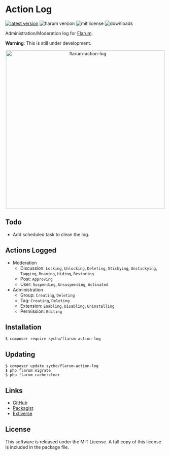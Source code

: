 # Action Log
[![latest version](https://img.shields.io/packagist/v/sycho/flarum-action-log.svg?style=flat-square)](https://packagist.org/packages/sycho/flarum-action-log)
![flarum version](https://img.shields.io/badge/flarum-%5E0.1.0--beta.14-%23e7742e?style=flat-square)
![mit license](https://img.shields.io/badge/license-MIT-green.svg?style=flat-square&color=green)
![downloads](https://img.shields.io/packagist/dt/sycho/flarum-action-log?color=%23f28d1a&style=flat-square)

Administration/Moderation log for [Flarum](https://github.com/flarum/flarum).

**Warning**: This is still under development.

<p align=center>
<img src="https://user-images.githubusercontent.com/20267363/87606561-32366680-c6f3-11ea-86a5-2c5d59ebdd78.png" alt="flarum-action-log" width="500">
</p>

## Todo
* Add scheduled task to clean the log.

## Actions Logged
* Moderation
  - Discussion: `Locking`, `Unlocking`, `Deleting`, `Stickying`, `Unstickying`, `Tagging`, `Rnaming`, `Hiding`, `Restoring`
  - Post: `Approving`
  - User: `Suspending`, `Unsuspending`, `Activated`
* Administration
  - Group: `Creating`, `Deleting`
  - Tag: `Creating`, `Deleting`
  - Extension: `Enabling`, `Disabling`, `Uninstalling`
  - Permission: `Editing`

## Installation
```ssh
$ composer require sycho/flarum-action-log
```

## Updating
```ssh
$ composer update sycho/flarum-action-log
$ php flarum migrate
$ php flarum cache:clear
```

## Links
* [GitHub](https://github.com/SychO9/flarum-action-log)
* [Packagist](https://packagist.org/packages/sycho/flarum-action-log)
* [Extiverse](https://extiverse.com/extension/sycho/flarum-action-log)

## License
This software is released under the MIT License. A full copy of this license is included in the package file.
